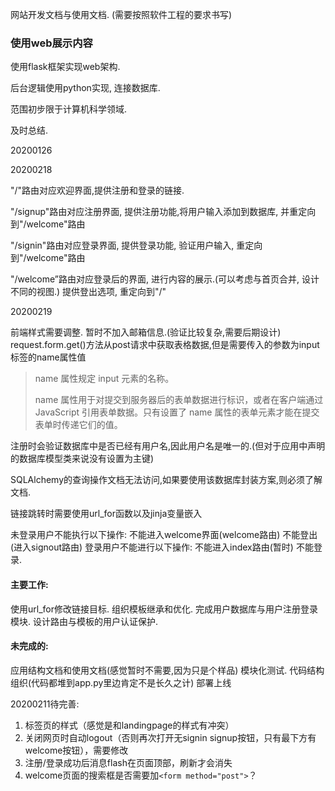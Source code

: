 网站开发文档与使用文档.
(需要按照软件工程的要求书写)







### 使用web展示内容

使用flask框架实现web架构. 

后台逻辑使用python实现, 连接数据库.

范围初步限于计算机科学领域.

及时总结.

20200126

20200218

"/"路由对应欢迎界面,提供注册和登录的链接.

"/signup"路由对应注册界面, 提供注册功能,将用户输入添加到数据库, 并重定向到"/welcome"路由

"/signin"路由对应登录界面, 提供登录功能, 验证用户输入, 重定向到"/welcome"路由

"/welcome”路由对应登录后的界面, 进行内容的展示.(可以考虑与首页合并, 设计不同的视图.)
提供登出选项, 重定向到"/"



20200219

前端样式需要调整.
暂时不加入邮箱信息.(验证比较复杂,需要后期设计)
request.form.get()方法从post请求中获取表格数据,但是需要传入的参数为input标签的name属性值

> name 属性规定 input 元素的名称。
>
> name 属性用于对提交到服务器后的表单数据进行标识，或者在客户端通过 JavaScript 引用表单数据。只有设置了 name 属性的表单元素才能在提交表单时传递它们的值。

注册时会验证数据库中是否已经有用户名,因此用户名是唯一的.(但对于应用中声明的数据库模型类来说没有设置为主键)

SQLAlchemy的查询操作文档无法访问,如果要使用该数据库封装方案,则必须了解文档.

链接跳转时需要使用url_for函数以及jinja变量嵌入

未登录用户不能执行以下操作:
不能进入welcome界面(welcome路由)
不能登出(进入signout路由)
登录用户不能进行以下操作:
不能进入index路由(暂时)
不能登录.

#### 主要工作:

使用url_for修改链接目标. 组织模板继承和优化.
完成用户数据库与用户注册登录模块.
设计路由与模板的用户认证保护.

#### 未完成的:

应用结构文档和使用文档(感觉暂时不需要,因为只是个样品)
模块化测试.
代码结构组织(代码都堆到app.py里边肯定不是长久之计)
部署上线

20200211待完善:

1. 标签页的样式（感觉是和landingpage的样式有冲突）
2. 关闭网页时自动logout（否则再次打开无signin signup按钮，只有最下方有welcome按钮），需要修改
3. 注册/登录成功后消息flash在页面顶部，刷新才会消失
4. welcome页面的搜索框是否需要加`<form method="post">`？
